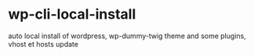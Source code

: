 # wp-cli-local-install
auto local install of wordpress, wp-dummy-twig theme and some plugins, vhost et hosts update 
